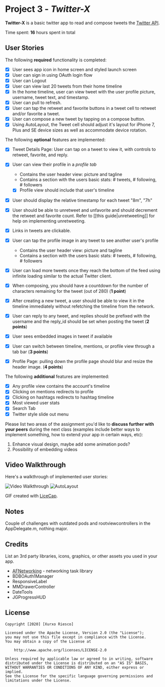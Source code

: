 # Project 3 - *Twitter-X*

**Twitter-X** is a basic twitter app to read and compose tweets the [Twitter API](https://apps.twitter.com/).

Time spent: **16** hours spent in total

## User Stories

The following **required** functionality is completed:

- [x] User sees app icon in home screen and styled launch screen
- [x] User can sign in using OAuth login flow
- [x] User can Logout
- [x] User can view last 20 tweets from their home timeline
- [x] In the home timeline, user can view tweet with the user profile picture, username, tweet text, and timestamp.
- [x] User can pull to refresh.
- [x] User can tap the retweet and favorite buttons in a tweet cell to retweet and/or favorite a tweet.
- [x] User can compose a new tweet by tapping on a compose button.
- [x] Using AutoLayout, the Tweet cell should adjust it's layout for iPhone 7, Plus and SE device sizes as well as accommodate device rotation.

The following **optional** features are implemented:

- [x] Tweet Details Page: User can tap on a tweet to view it, with controls to retweet, favorite, and reply.
- [x] User can view their profile in a *profile tab*
  - Contains the user header view: picture and tagline
  - Contains a section with the users basic stats: # tweets, # following, # followers
  - [x] Profile view should include that user's timeline
- [x] User should display the relative timestamp for each tweet "8m", "7h"
- [x] User should be able to unretweet and unfavorite and should decrement the retweet and favorite count. Refer to [[this guide|unretweeting]] for help on implementing unretweeting.
- [x] Links in tweets are clickable.
- [x] User can tap the profile image in any tweet to see another user's profile
  - Contains the user header view: picture and tagline
  - Contains a section with the users basic stats: # tweets, # following, # followers
- [x] User can load more tweets once they reach the bottom of the feed using infinite loading similar to the actual Twitter client.
- [x] When composing, you should have a countdown for the number of characters remaining for the tweet (out of 280) (**1 point**)
- [x] After creating a new tweet, a user should be able to view it in the timeline immediately without refetching the timeline from the network.
- [x] User can reply to any tweet, and replies should be prefixed with the username and the reply_id should be set when posting the tweet (**2 points**)
- [x] User sees embedded images in tweet if available
- [x] User can switch between timeline, mentions, or profile view through a tab bar (**3 points**)
- [x] Profile Page: pulling down the profile page should blur and resize the header image. (**4 points**)


The following **additional** features are implemented:

- [x] Any profile view contains the account's timeline
- [x] Clicking on mentions redirects to profile
- [x] Clicking on hashtags redirects to hashtag timeline
- [x] Most viewed user stats
- [x] Search Tab
- [x] Twitter style slide out menu

Please list two areas of the assignment you'd like to **discuss further with your peers** during the next class (examples include better ways to implement something, how to extend your app in certain ways, etc):

1. Enhance visual design, maybe add some animation pods?
2. Possibility of embedding videos

## Video Walkthrough

Here's a walkthrough of implemented user stories:

<img src='http://g.recordit.co/ou9QVoCP72.gif' title='Video Walkthrough' width='' alt='Video Walkthrough' />
<img src='http://g.recordit.co/q8wNRfU5Lo.gif' title='Auto Layout' width='' alt='AutoLayout' />

GIF created with [LiceCap](http://www.cockos.com/licecap/).

## Notes

Couple of challenges with outdated pods and rootviewcontrollers in the AppDelegate.m, nothing major.

## Credits

List an 3rd party libraries, icons, graphics, or other assets you used in your app.

- [AFNetworking](https://github.com/AFNetworking/AFNetworking) - networking task library
- BDBOAuth1Manager
- ResponsiveLabel
- MMDrawerController
- DateTools
- JGProgressHUD


## License

    Copyright [2020] [Xurxo Riesco]

    Licensed under the Apache License, Version 2.0 (the "License");
    you may not use this file except in compliance with the License.
    You may obtain a copy of the License at

        http://www.apache.org/licenses/LICENSE-2.0

    Unless required by applicable law or agreed to in writing, software
    distributed under the License is distributed on an "AS IS" BASIS,
    WITHOUT WARRANTIES OR CONDITIONS OF ANY KIND, either express or implied.
    See the License for the specific language governing permissions and
    limitations under the License.
